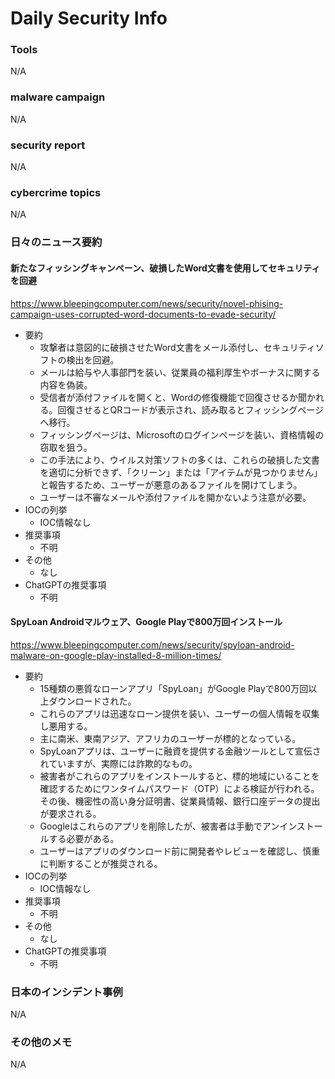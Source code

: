 # Daily Security Info

### Tools
N/A

### malware campaign
N/A

### security report
N/A

### cybercrime topics
N/A

### 日々のニュース要約

#### 新たなフィッシングキャンペーン、破損したWord文書を使用してセキュリティを回避
https://www.bleepingcomputer.com/news/security/novel-phising-campaign-uses-corrupted-word-documents-to-evade-security/

- 要約
    - 攻撃者は意図的に破損させたWord文書をメール添付し、セキュリティソフトの検出を回避。
    - メールは給与や人事部門を装い、従業員の福利厚生やボーナスに関する内容を偽装。
    - 受信者が添付ファイルを開くと、Wordの修復機能で回復させるか聞かれる。回復させるとQRコードが表示され、読み取るとフィッシングページへ移行。
    - フィッシングページは、Microsoftのログインページを装い、資格情報の窃取を狙う。
    - この手法により、ウイルス対策ソフトの多くは、これらの破損した文書を適切に分析できず、「クリーン」または「アイテムが見つかりません」と報告するため、ユーザーが悪意のあるファイルを開けてしまう。
    - ユーザーは不審なメールや添付ファイルを開かないよう注意が必要。
- IOCの列挙
    - IOC情報なし
- 推奨事項
    - 不明
- その他
    - なし
- ChatGPTの推奨事項
    - 不明

#### SpyLoan Androidマルウェア、Google Playで800万回インストール
https://www.bleepingcomputer.com/news/security/spyloan-android-malware-on-google-play-installed-8-million-times/

- 要約
    - 15種類の悪質なローンアプリ「SpyLoan」がGoogle Playで800万回以上ダウンロードされた。
    - これらのアプリは迅速なローン提供を装い、ユーザーの個人情報を収集し悪用する。
    - 主に南米、東南アジア、アフリカのユーザーが標的となっている。
    - SpyLoanアプリは、ユーザーに融資を提供する金融ツールとして宣伝されていますが、実際には詐欺的なもの。
    - 被害者がこれらのアプリをインストールすると、標的地域にいることを確認するためにワンタイムパスワード（OTP）による検証が行われる。その後、機密性の高い身分証明書、従業員情報、銀行口座データの提出が要求される。
    - Googleはこれらのアプリを削除したが、被害者は手動でアンインストールする必要がある。
    - ユーザーはアプリのダウンロード前に開発者やレビューを確認し、慎重に判断することが推奨される。
- IOCの列挙
    - IOC情報なし
- 推奨事項
    - 不明
- その他
    - なし
- ChatGPTの推奨事項
    - 不明


### 日本のインシデント事例
N/A

### その他のメモ
N/A